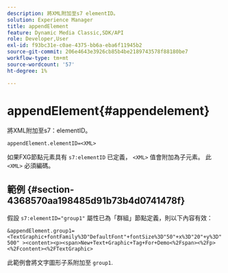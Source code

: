 ```yaml
---
description: 將XML附加至s7 elementID。
solution: Experience Manager
title: appendElement
feature: Dynamic Media Classic,SDK/API
role: Developer,User
exl-id: f93bc31e-c0ae-4375-bb6a-eba6f11945b2
source-git-commit: 206e4643e3926cb85b4be2189743578f88180be7
workflow-type: tm+mt
source-wordcount: '57'
ht-degree: 1%

---
```


# appendElement{#appendelement}

將XML附加至s7：elementID。

`appendElement.elementID=<XML>`

如果FXG節點元素具有 `s7:elementID` 已定義， `<XML>` 值會附加為子元素。 此 `<XML>` 必須編碼。

## 範例 {#section-4368570aa198485d91b73b4d0741478f}

假設 `s7:elementID="group1"` 屬性已為「群組」節點定義，則以下內容有效：

`&appendElement.group1=<TextGraphic+fontFamily%3D"DefaultFont"+fontSize%3D"50"+x%3D"20"+y%3D"500" ><content><p><span>New+Text+Graphic+Tag+For+Demo<%2Fspan><%2Fp><%2Fcontent><%2FTextGraphic>`

此範例會將文字圖形子系附加至 `group1`.

